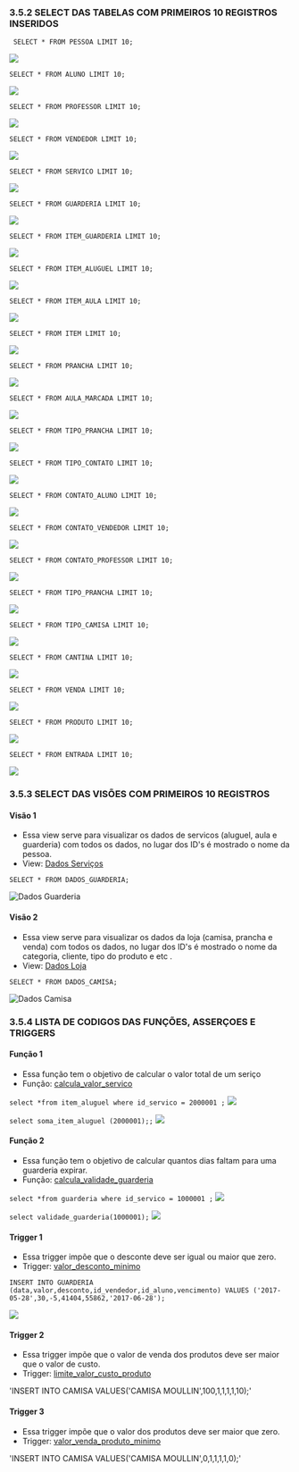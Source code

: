 ﻿### 3.5.2	SELECT DAS TABELAS COM PRIMEIROS 10 REGISTROS INSERIDOS
 
 
     SELECT * FROM PESSOA LIMIT 10;
![](https://github.com/andrebvitoria/Trabalho-Integrado-5-Periodo/blob/master/Banco%20de%20dados/imagens/Servi%C3%A7os/select/pessoa.PNG)

    SELECT * FROM ALUNO LIMIT 10;
![](https://github.com/andrebvitoria/Trabalho-Integrado-5-Periodo/blob/master/Banco%20de%20dados/imagens/Servi%C3%A7os/select/aluno.PNG)

    SELECT * FROM PROFESSOR LIMIT 10;
![](https://github.com/andrebvitoria/Trabalho-Integrado-5-Periodo/blob/master/Banco%20de%20dados/imagens/Servi%C3%A7os/select/professor.PNG)

    SELECT * FROM VENDEDOR LIMIT 10;
![](https://github.com/andrebvitoria/Trabalho-Integrado-5-Periodo/blob/master/Banco%20de%20dados/imagens/Servi%C3%A7os/select/vendedor.PNG)

    SELECT * FROM SERVICO LIMIT 10;
![](https://github.com/andrebvitoria/Trabalho-Integrado-5-Periodo/blob/master/Banco%20de%20dados/imagens/Servi%C3%A7os/select/servico.PNG)

    SELECT * FROM GUARDERIA LIMIT 10;
![](https://github.com/andrebvitoria/Trabalho-Integrado-5-Periodo/blob/master/Banco%20de%20dados/imagens/Servi%C3%A7os/select/guarderia.PNG)

    SELECT * FROM ITEM_GUARDERIA LIMIT 10;
![](https://github.com/andrebvitoria/Trabalho-Integrado-5-Periodo/blob/master/Banco%20de%20dados/imagens/Servi%C3%A7os/select/item_guarderia.PNG)

    SELECT * FROM ITEM_ALUGUEL LIMIT 10;
![](https://github.com/andrebvitoria/Trabalho-Integrado-5-Periodo/blob/master/Banco%20de%20dados/imagens/Servi%C3%A7os/select/item_aluguel.PNG)

    SELECT * FROM ITEM_AULA LIMIT 10;
![](https://github.com/andrebvitoria/Trabalho-Integrado-5-Periodo/blob/master/Banco%20de%20dados/imagens/Servi%C3%A7os/select/item_aula.PNG)

    SELECT * FROM ITEM LIMIT 10;
![](https://github.com/andrebvitoria/Trabalho-Integrado-5-Periodo/blob/master/Banco%20de%20dados/imagens/Servi%C3%A7os/select/item.PNG)

    SELECT * FROM PRANCHA LIMIT 10;
![](https://github.com/andrebvitoria/Trabalho-Integrado-5-Periodo/blob/master/Banco%20de%20dados/imagens/Servi%C3%A7os/select/prancha.PNG)

    SELECT * FROM AULA_MARCADA LIMIT 10;
![](https://github.com/andrebvitoria/Trabalho-Integrado-5-Periodo/blob/master/Banco%20de%20dados/imagens/Servi%C3%A7os/select/aula_marcada.PNG)

    SELECT * FROM TIPO_PRANCHA LIMIT 10;
![](https://github.com/andrebvitoria/Trabalho-Integrado-5-Periodo/blob/master/Banco%20de%20dados/imagens/Servi%C3%A7os/select/contato.PNG)

    SELECT * FROM TIPO_CONTATO LIMIT 10;
![](https://github.com/andrebvitoria/Trabalho-Integrado-5-Periodo/blob/master/Banco%20de%20dados/imagens/select_tipo_prancha.PNG)

    SELECT * FROM CONTATO_ALUNO LIMIT 10;
![](https://github.com/andrebvitoria/Trabalho-Integrado-5-Periodo/blob/master/Banco%20de%20dados/imagens/Servi%C3%A7os/select/contato_aluno.PNG)

    SELECT * FROM CONTATO_VENDEDOR LIMIT 10;
![](https://github.com/andrebvitoria/Trabalho-Integrado-5-Periodo/blob/master/Banco%20de%20dados/imagens/Servi%C3%A7os/select/contato_vendedor.PNG)

    SELECT * FROM CONTATO_PROFESSOR LIMIT 10;
![](https://github.com/andrebvitoria/Trabalho-Integrado-5-Periodo/blob/master/Banco%20de%20dados/imagens/Servi%C3%A7os/select/contato_professor.PNG)

    SELECT * FROM TIPO_PRANCHA LIMIT 10;
![](https://github.com/andrebvitoria/Trabalho-Integrado-5-Periodo/blob/master/Banco%20de%20dados/imagens/Servi%C3%A7os/select/tipo_prancha.PNG)


    SELECT * FROM TIPO_CAMISA LIMIT 10;
![](https://github.com/andrebvitoria/Trabalho-Integrado-5-Periodo/blob/master/Banco%20de%20dados/imagens/loja/select_camisa.png)


    SELECT * FROM CANTINA LIMIT 10;
![](https://github.com/andrebvitoria/Trabalho-Integrado-5-Periodo/blob/master/Banco%20de%20dados/imagens/loja/select_cantina.png)


    SELECT * FROM VENDA LIMIT 10;
![](https://github.com/andrebvitoria/Trabalho-Integrado-5-Periodo/blob/master/Banco%20de%20dados/imagens/loja/select_venda.png)


    SELECT * FROM PRODUTO LIMIT 10;
![](https://github.com/andrebvitoria/Trabalho-Integrado-5-Periodo/blob/master/Banco%20de%20dados/imagens/loja/select_produto_2.png)


    SELECT * FROM ENTRADA LIMIT 10;
![](https://github.com/andrebvitoria/Trabalho-Integrado-5-Periodo/blob/master/Banco%20de%20dados/imagens/loja/select_entrada.png)


### 3.5.3	SELECT DAS VISÕES COM PRIMEIROS 10 REGISTROS<br>

#### Visão 1
 - Essa view serve para visualizar os dados de servicos (aluguel, aula e guarderia) com todos os dados, no lugar dos ID's é mostrado o nome da pessoa. <br>
 - View:  [Dados Serviços](https://github.com/andrebvitoria/Trabalho-Integrado-5-Periodo/blob/master/Banco%20de%20dados/Views/dados_servico.sql)<br>
 
 `SELECT * FROM DADOS_GUARDERIA;                                                               `
    
![Dados Guarderia](https://github.com/andrebvitoria/Trabalho-Integrado-5-Periodo/blob/master/Banco%20de%20dados/imagens/view_dados_guarderia.PNG)<br>


#### Visão 2
 - Essa view serve para visualizar os dados da loja (camisa, prancha e venda) com todos os dados, no lugar dos ID's é mostrado o nome da categoria, cliente, tipo do produto e etc . <br>
 - View:  [Dados Loja](https://github.com/andrebvitoria/Trabalho-Integrado-5-Periodo/blob/master/Banco%20de%20dados/Views/dados_loja.sql)<br>
 
 `SELECT * FROM DADOS_CAMISA;                                                                 `
    
![Dados Camisa](https://github.com/andrebvitoria/Trabalho-Integrado-5-Periodo/blob/master/Banco%20de%20dados/imagens/loja/view_dados_camisa.png)<br>



### 3.5.4	LISTA DE CODIGOS DAS FUNÇÕES, ASSERÇOES E TRIGGERS<br>

#### Função 1
 - Essa função tem o objetivo de calcular o valor total de um seriço
 - Função: [calcula_valor_servico](https://github.com/andrebvitoria/Trabalho-Integrado-5-Periodo/blob/master/Banco%20de%20dados/Functions/calcula_valor_servico.sql)<br>
 
`select *from item_aluguel where id_servico = 2000001 ;`
![](https://github.com/andrebvitoria/Trabalho-Integrado-5-Periodo/blob/master/Banco%20de%20dados/imagens/Servi%C3%A7os/fun%C3%A7%C3%A3o/calcula_total1.PNG)<br>

`select soma_item_aluguel (2000001);;`
![](https://github.com/andrebvitoria/Trabalho-Integrado-5-Periodo/blob/master/Banco%20de%20dados/imagens/Servi%C3%A7os/fun%C3%A7%C3%A3o/calcula_total2.PNG)<br>


#### Função 2
 - Essa função tem o objetivo de calcular quantos dias faltam para uma guarderia expirar.
 - Função: [calcula_validade_guarderia](https://github.com/andrebvitoria/Trabalho-Integrado-5-Periodo/blob/master/Banco%20de%20dados/Functions/calcula_validade_guarderia.sql)<br>
 
`select *from guarderia where id_servico = 1000001 ;`
![](https://github.com/andrebvitoria/Trabalho-Integrado-5-Periodo/blob/master/Banco%20de%20dados/imagens/Servi%C3%A7os/fun%C3%A7%C3%A3o/vencimento_guarderia1.PNG)<br>

`select validade_guarderia(1000001);`
![](https://github.com/andrebvitoria/Trabalho-Integrado-5-Periodo/blob/master/Banco%20de%20dados/imagens/Servi%C3%A7os/fun%C3%A7%C3%A3o/vencimento_guarderia2.PNG)<br>

#### Trigger 1
 - Essa trigger impõe que o desconte deve ser igual ou maior que zero.
 - Trigger: [valor_desconto_minimo](https://github.com/andrebvitoria/Trabalho-Integrado-5-Periodo/blob/master/Banco%20de%20dados/Triggers/valor_desconto_minimo.sql)<br>
 
`INSERT INTO GUARDERIA (data,valor,desconto,id_vendedor,id_aluno,vencimento) VALUES ('2017-05-28',30,-5,41404,55862,'2017-06-28');`

![](https://github.com/andrebvitoria/Trabalho-Integrado-5-Periodo/blob/master/Banco%20de%20dados/imagens/trigger_desconto_minimo.PNG)<br>

#### Trigger 2
 - Essa trigger impõe que o valor de venda dos produtos deve ser maior que o valor de custo.
 - Trigger: [limite_valor_custo_produto](https://github.com/andrebvitoria/Trabalho-Integrado-5-Periodo/blob/master/Banco%20de%20dados/Triggers/limite_valor_custo_produto.sql)<br>
 
 'INSERT INTO CAMISA VALUES('CAMISA MOULLIN',100,1,1,1,1,10);'

#### Trigger 3
 - Essa trigger impõe que o valor dos produtos deve ser maior que zero.
 - Trigger: [valor_venda_produto_minimo](https://github.com/andrebvitoria/Trabalho-Integrado-5-Periodo/blob/master/Banco%20de%20dados/Triggers/valor_venda_produto_minimo.sql)<br>
 
 'INSERT INTO CAMISA VALUES('CAMISA MOULLIN',0,1,1,1,1,0);'

